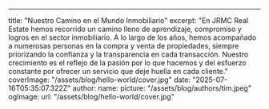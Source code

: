---
title: "Nuestro Camino en el Mundo Inmobiliario"
excerpt: "En JRMC Real Estate hemos recorrido un camino lleno de aprendizaje, compromiso y logros en el sector inmobiliario. A lo largo de los años, hemos acompañado a numerosas personas en la compra y venta de propiedades, siempre priorizando la confianza y la transparencia en cada transacción. Nuestro crecimiento es el reflejo de la pasión por lo que hacemos y del esfuerzo constante por ofrecer un servicio que deje huella en cada cliente."
coverImage: "/assets/blog/hello-world/cover.jpg"
date: "2025-07-16T05:35:07.322Z"
author:
  name: 
  picture: "/assets/blog/authors/tim.jpeg"
ogImage:
  url: "/assets/blog/hello-world/cover.jpg"

